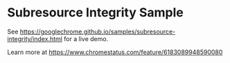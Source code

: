 Subresource Integrity Sample
===
See https://googlechrome.github.io/samples/subresource-integrity/index.html for a live demo.

Learn more at https://www.chromestatus.com/feature/6183089948590080
